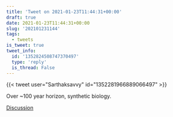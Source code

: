 ```yaml
---
title: 'Tweet on 2021-01-23T11:44:31+00:00'
draft: true
date: 2021-01-23T11:44:31+00:00
slug: '202101231144'
tags:
  - tweets
is_tweet: true
tweet_info:
  id: '1352824508747370497'
  type: 'reply'
  is_thread: False
---
```




{{< tweet user="Sarthaksavvy" id="1352281966889066497" >}}

Over ~100 year horizon, synthetic biology.

[Discussion](https://x.com/sytelus/status/1352824508747370497)
